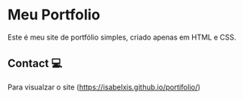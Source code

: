 # Meu Portfolio

Este é meu site de portfólio simples, criado apenas em HTML e CSS.

## Contact 💻

Para visualzar o site (https://isabelxis.github.io/portifolio/)
